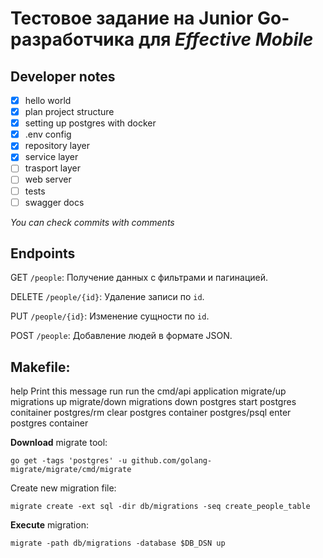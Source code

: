 # Тестовое задание на Junior Go-разработчика для *Effective Mobile*


## Developer notes

- [x] hello world
- [x] plan project structure
- [x] setting up postgres with docker 
- [x] .env config
- [x] repository layer
- [x] service layer 
- [ ] trasport layer
- [ ] web server
- [ ] tests
- [ ] swagger docs

*You can check commits with comments*

## Endpoints
GET `/people`: Получение данных с фильтрами и пагинацией.

DELETE `/people/{id}`: Удаление записи по `id`.

PUT `/people/{id}`: Изменение сущности по `id`.

POST `/people`: Добавление людей в формате JSON.


## Makefile:
 help            Print this message
 run             run the cmd/api application
 migrate/up      migrations up
 migrate/down    migrations down
 postgres        start postgres conitainer
 postgres/rm     clear postgres container
 postgres/psql   enter postgres container

**Download** migrate tool:
```
go get -tags 'postgres' -u github.com/golang-migrate/migrate/cmd/migrate
```

Create new migration file:
```
migrate create -ext sql -dir db/migrations -seq create_people_table
```

**Execute** migration:
```
migrate -path db/migrations -database $DB_DSN up
```
